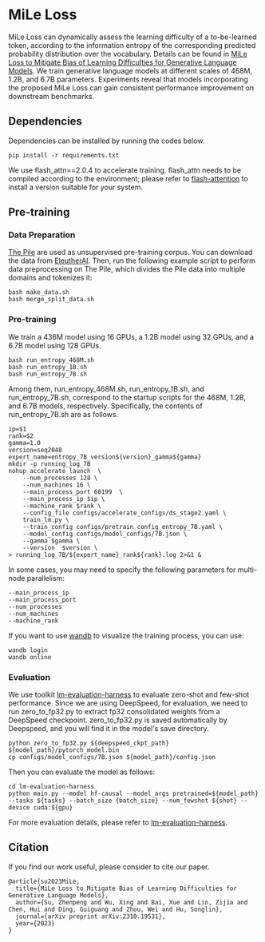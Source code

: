 # MiLe Loss
MiLe Loss can dynamically assess the learning difficulty of a to-be-learned token, according to the information entropy of the corresponding predicted probability distribution over the vocabulary. Details can be found in [MiLe Loss to Mitigate Bias of Learning Difficulties for Generative Language Models](https://arxiv.org/abs/2310.19531). We train generative language models at different scales of 468M, 1.2B, and 6.7B parameters. Experiments reveal that models incorporating the proposed MiLe Loss can gain consistent performance improvement on downstream benchmarks.

## Dependencies

Dependencies can be installed by running the codes below. 
```
pip install -r requirements.txt
```
We use flash_attn==2.0.4 to accelerate training. flash_attn needs to be compiled according to the environment; please refer to [flash-attention](https://github.com/Dao-AILab/flash-attention) to install a version suitable for your system.

## Pre-training

### Data Preparation

[The Pile](https://arxiv.org/abs/2101.00027) are used as unsupervised pre-training corpus. You can download the data from [EleutherAI](https://pile.eleuther.ai). Then, run the following example script to perform data preprocessing on The Pile, which divides the Pile data into multiple domains and tokenizes it:

```
bash make_data.sh
bash merge_split_data.sh
```

### Pre-training

We train a 436M model using 16 GPUs, a 1.2B model using 32 GPUs, and a 6.7B model using 128 GPUs.
```
bash run_entropy_468M.sh 
bash run_entropy_1B.sh
bash run_entropy_7B.sh
```
Among them, run_entropy_468M.sh, run_entropy_1B.sh, and run_entropy_7B.sh, correspond to the startup scripts for the 468M, 1.2B, and 6.7B models, respectively. Specifically, the contents of run_entropy_7B.sh are as follows.
```
ip=$1
rank=$2
gamma=1.0
version=seq2048
expert_name=entropy_7B_version${version}_gamma${gamma}
mkdir -p running_log_7B
nohup accelerate launch  \
    --num_processes 128 \
    --num_machines 16 \
    --main_process_port 60199  \
    --main_process_ip $ip \
    --machine_rank $rank \
    --config_file configs/accelerate_configs/ds_stage2.yaml \
    train_lm.py \
    --train_config configs/pretrain_config_entropy_7B.yaml \
    --model_config configs/model_configs/7B.json \
    --gamma $gamma \
    --version  $version \
> running_log_7B/${expert_name}_rank${rank}.log 2>&1 &

```
In some cases, you may need to specify the following parameters for multi-node parallelism:
```
--main_process_ip
--main_process_port
--num_processes
--num_machines
--machine_rank
```

If you want to use [wandb](https://wandb.ai/) to visualize the training process, you can use:
```
wandb login
wandb online
```

### Evaluation

We use toolkit [lm-evaluation-harness](https://github.com/EleutherAI/lm-evaluation-harness) to evaluate zero-shot and few-shot performance. Since we are using DeepSpeed, for evaluation, we need to run zero_to_fp32.py to extract fp32 consolidated weights from a DeepSpeed checkpoint. zero_to_fp32.py is saved automatically by Deepspeed, and you will find it in the model's save directory.
```
python zero_to_fp32.py ${deepspeed_ckpt_path} ${model_path}/pytorch_model.bin
cp configs/model_configs/7B.json ${model_path}/config.json
```
Then you can evaluate the model as follows:
```
cd lm-evaluation-harness
python main.py --model hf-causal --model_args pretrained=${model_path} --tasks ${tasks} --batch_size {batch_size} --num_fewshot ${shot} --device cuda:${gpu} 
```
For more evaluation details, please refer to [lm-evaluation-harness](https://github.com/EleutherAI/lm-evaluation-harness).

## Citation
If you find our work useful, please consider to cite our paper.
```
@article{su2023MiLe,
  title={MiLe Loss to Mitigate Bias of Learning Difficulties for Generative Language Models},
  author={Su, Zhenpeng and Wu, Xing and Bai, Xue and Lin, Zijia and Chen, Hui and Ding, Guiguang and Zhou, Wei and Hu, Songlin},
  journal={arXiv preprint arXiv:2310.19531},
  year={2023}
}
```
